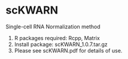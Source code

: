 # scKWARN
Single-cell RNA Normalization method
1. R packages required: Rcpp, Matrix
2. Install package: scKWARN_1.0.7.tar.gz
3. Please see scKWARN.pdf for details of use.
